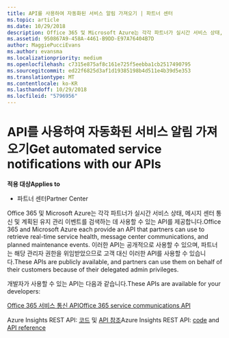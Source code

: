```yaml
---
title: API를 사용하여 자동화된 서비스 알림 가져오기 | 파트너 센터
ms.topic: article
ms.date: 10/29/2018
description: Office 365 및 Microsoft Azure는 각각 파트너가 실시간 서비스 상태, 메시지 센터 통신 및 계획된 유지 관리 이벤트를 검색하는 데 사용할 수 있는 API를 제공합니다.
ms.assetid: 950867A9-458A-4461-B9DD-E97A76404B7D
author: MaggiePucciEvans
ms.author: evansma
ms.localizationpriority: medium
ms.openlocfilehash: c7315e875af8c161e725f5eebba1cb2517490795
ms.sourcegitcommit: ed22f6825d3af1d19385198b4d511e4b39d5e353
ms.translationtype: MT
ms.contentlocale: ko-KR
ms.lasthandoff: 10/29/2018
ms.locfileid: "5796956"
---
```

# <a name="get-automated-service-notifications-with-our-apis"></a><span data-ttu-id="e80f3-103">API를 사용하여 자동화된 서비스 알림 가져오기</span><span class="sxs-lookup"><span data-stu-id="e80f3-103">Get automated service notifications with our APIs</span></span>

**<span data-ttu-id="e80f3-104">적용 대상</span><span class="sxs-lookup"><span data-stu-id="e80f3-104">Applies to</span></span>**

-  <span data-ttu-id="e80f3-105">파트너 센터</span><span class="sxs-lookup"><span data-stu-id="e80f3-105">Partner Center</span></span>

<span data-ttu-id="e80f3-106">Office 365 및 Microsoft Azure는 각각 파트너가 실시간 서비스 상태, 메시지 센터 통신 및 계획된 유지 관리 이벤트를 검색하는 데 사용할 수 있는 API를 제공합니다.</span><span class="sxs-lookup"><span data-stu-id="e80f3-106">Office 365 and Microsoft Azure each provide an API that partners can use to retrieve real-time service health, message center communications, and planned maintenance events.</span></span> <span data-ttu-id="e80f3-107">이러한 API는 공개적으로 사용할 수 있으며, 파트너는 해당 관리자 권한을 위임받았으므로 고객 대신 이러한 API를 사용할 수 있습니다.</span><span class="sxs-lookup"><span data-stu-id="e80f3-107">These APIs are publicly available, and partners can use them on behalf of their customers because of their delegated admin privileges.</span></span>

<span data-ttu-id="e80f3-108">개발자가 사용할 수 있는 API는 다음과 같습니다.</span><span class="sxs-lookup"><span data-stu-id="e80f3-108">These APIs are available for your developers:</span></span>

[<span data-ttu-id="e80f3-109">Office 365 서비스 통신 API</span><span class="sxs-lookup"><span data-stu-id="e80f3-109">Office 365 service communications API</span></span>](http://go.microsoft.com/fwlink/p/?LinkId=616899)

<span data-ttu-id="e80f3-110">Azure Insights REST API: [코드](http://go.microsoft.com/fwlink/p/?LinkId=617299) 및 [API 참조](http://go.microsoft.com/fwlink/p/?LinkId=617300)</span><span class="sxs-lookup"><span data-stu-id="e80f3-110">Azure Insights REST API: [code](http://go.microsoft.com/fwlink/p/?LinkId=617299) and [API reference](http://go.microsoft.com/fwlink/p/?LinkId=617300)</span></span>

 

 



